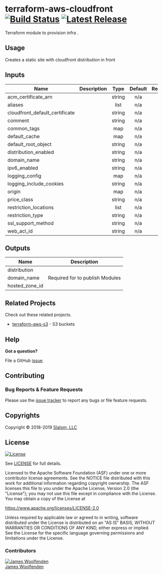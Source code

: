 
# terraform-aws-cloudfront [![Build Status](https://travis-ci.com/JamesWoolfenden/terraform-aws-cloudfront.svg?branch=master)](https://travis-ci.com/JamesWoolfenden/terraform-aws-cloudfront) [![Latest Release](https://img.shields.io/github/release/JamesWoolfenden/terraform-aws-cloudfront.svg)](https://github.com/JamesWoolfenden/terraform-aws-cloudfront/releases/latest)

Terraform module to provision infra .

## Usage

Creates a static site with cloudfront distribution in front

<!-- BEGINNING OF PRE-COMMIT-TERRAFORM DOCS HOOK -->
## Inputs

| Name | Description | Type | Default | Required |
|------|-------------|:----:|:-----:|:-----:|
| acm\_certificate\_arn |  | string | n/a | yes |
| aliases |  | list | n/a | yes |
| cloudfront\_default\_certificate |  | string | n/a | yes |
| comment |  | string | n/a | yes |
| common\_tags |  | map | n/a | yes |
| default\_cache |  | map | n/a | yes |
| default\_root\_object |  | string | n/a | yes |
| distribution\_enabled |  | string | n/a | yes |
| domain\_name |  | string | n/a | yes |
| ipv6\_enabled |  | string | n/a | yes |
| logging\_config |  | map | n/a | yes |
| logging\_include\_cookies |  | string | n/a | yes |
| origin |  | map | n/a | yes |
| price\_class |  | string | n/a | yes |
| restriction\_locations |  | list | n/a | yes |
| restriction\_type |  | string | n/a | yes |
| ssl\_support\_method |  | string | n/a | yes |
| web\_acl\_id |  | string | n/a | yes |

## Outputs

| Name | Description |
|------|-------------|
| distribution |  |
| domain\_name | Required for to publish Modules |
| hosted\_zone\_id |  |

<!-- END OF PRE-COMMIT-TERRAFORM DOCS HOOK -->
## Related Projects

Check out these related projects.

- [terraform-aws-s3](https://github.com/jameswoolfenden/terraform-aws-s3) - S3 buckets

## Help

**Got a question?**

File a GitHub [issue](https://github.com/JamesWoolfenden/terraform-aws-cloudfront/issues).

## Contributing

### Bug Reports & Feature Requests

Please use the [issue tracker](https://github.com/JamesWoolfenden/terraform-aws-cloudfront/issues) to report any bugs or file feature requests.

## Copyrights

Copyright © 2018-2019 [Slalom, LLC](https://slalom.com)

## License

[![License](https://img.shields.io/badge/License-Apache%202.0-blue.svg)](https://opensource.org/licenses/Apache-2.0)

See [LICENSE](LICENSE) for full details.

Licensed to the Apache Software Foundation (ASF) under one
or more contributor license agreements.  See the NOTICE file
distributed with this work for additional information
regarding copyright ownership.  The ASF licenses this file
to you under the Apache License, Version 2.0 (the
"License"); you may not use this file except in compliance
with the License.  You may obtain a copy of the License at

<https://www.apache.org/licenses/LICENSE-2.0>

Unless required by applicable law or agreed to in writing,
software distributed under the License is distributed on an
"AS IS" BASIS, WITHOUT WARRANTIES OR CONDITIONS OF ANY
KIND, either express or implied.  See the License for the
specific language governing permissions and limitations
under the License.

### Contributors

  [![James Woolfenden][jameswoolfenden_avatar]][jameswoolfenden_homepage]<br/>[James Woolfenden][jameswoolfenden_homepage]

  [jameswoolfenden_homepage]: https://github.com/jameswoolfenden
  [jameswoolfenden_avatar]: https://github.com/jameswoolfenden.png?size=150

[logo]: https://gist.githubusercontent.com/JamesWoolfenden/5c457434351e9fe732ca22b78fdd7d5e/raw/15933294ae2b00f5dba6557d2be88f4b4da21201/slalom-logo.png
[website]: https://slalom.com
[github]: https://github.com/jameswoolfenden
[linkedin]: https://www.linkedin.com/company/slalom-consulting/
[twitter]: https://twitter.com/Slalom

[share_twitter]: https://twitter.com/intent/tweet/?text=terraform-aws-cloudfront&url=https://github.com/JamesWoolfenden/terraform-aws-cloudfront
[share_linkedin]: https://www.linkedin.com/shareArticle?mini=true&title=terraform-aws-cloudfront&url=https://github.com/JamesWoolfenden/terraform-aws-cloudfront
[share_reddit]: https://reddit.com/submit/?url=https://github.com/JamesWoolfenden/terraform-aws-cloudfront
[share_facebook]: https://facebook.com/sharer/sharer.php?u=https://github.com/JamesWoolfenden/terraform-aws-cloudfront
[share_email]: mailto:?subject=terraform-aws-budget&body=https://github.com/JamesWoolfenden/terraform-aws-cloudfront
